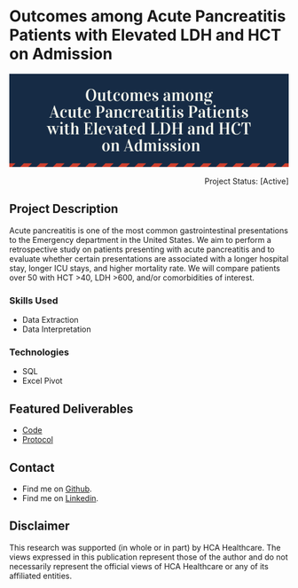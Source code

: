 # Outcomes among Acute Pancreatitis Patients with Elevated LDH and HCT on Admission 


<p align="center">
  <img src="/Acute_Pancreatitis_Header.png?raw=true"/>
 </p>


<p align="right"> 
Project Status: [Active]
 </p>

## Project Description
Acute pancreatitis is one of the most common gastrointestinal presentations to the Emergency department in the United States. We aim to perform a retrospective study on patients presenting with acute pancreatitis and to evaluate whether certain presentations are associated with a longer hospital stay, longer ICU stays, and higher mortality rate. We will compare patients over 50 with HCT >40, LDH >600, and/or comorbidities of interest.

### Skills Used
* Data Extraction
* Data Interpretation

### Technologies
* SQL
* Excel Pivot


## Featured Deliverables
* [Code](/Queries)
* [Protocol](/Project%20Proposal.pdf)


## Contact
* Find me on [Github](https://github.com/chelseamcqueen).
* Find me on [Linkedin](https://www.linkedin.com/in/chelseamcqueen/).


## Disclaimer
This research was supported (in whole or in part) by HCA Healthcare. The views expressed in this publication represent those of the author and do not necessarily represent the official views of HCA Healthcare or any of its affiliated entities.
